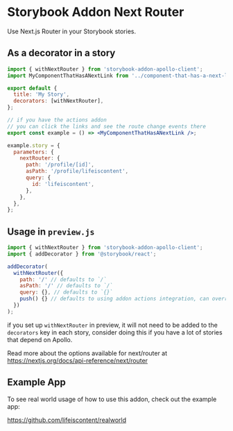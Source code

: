 # Storybook Addon Next Router

Use Next.js Router in your Storybook stories.

## As a decorator in a story

```jsx
import { withNextRouter } from 'storybook-addon-apollo-client';
import MyComponentThatHasANextLink from '../component-that-has-a-next-link';

export default {
  title: 'My Story',
  decorators: [withNextRouter],
};

// if you have the actions addon
// you can click the links and see the route change events there
export const example = () => <MyComponentThatHasANextLink />;

example.story = {
  parameters: {
    nextRouter: {
      path: '/profile/[id]',
      asPath: '/profile/lifeiscontent',
      query: {
        id: 'lifeiscontent',
      },
    },
  },
};
```

## Usage in `preview.js`

```js
import { withNextRouter } from 'storybook-addon-apollo-client';
import { addDecorator } from '@storybook/react';

addDecorator(
  withNextRouter({
    path: '/' // defaults to `/`
    asPath: '/' // defaults to `/`
    query: {}, // defaults to `{}`
    push() {} // defaults to using addon actions integration, can override any method in the router
  })
);
```

if you set up `withNextRouter` in preview, it will not need to be added to the `decorators` key in each story, consider doing this if you have a lot of stories that depend on Apollo.

Read more about the options available for next/router at https://nextjs.org/docs/api-reference/next/router

## Example App

To see real world usage of how to use this addon, check out the example app:

https://github.com/lifeiscontent/realworld
